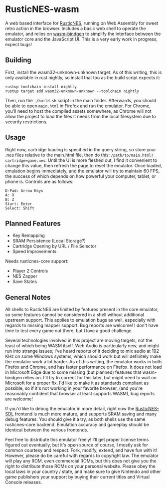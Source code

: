# RusticNES-wasm

A web based interface for [RusticNES](https://github.com/zeta0134/rusticnes-core), running on Web Assembly for sweet retro action in the browser. Includes a basic web shell to operate the emulator, and relies on [wasm-bindgen](https://github.com/rustwasm/wasm-bindgen) to simplify the interface between the emulator core and the JavaScript UI. This is a very early work in progress, expect bugs!

## Building

First, install the wasm32-unknown-unknown target. As of this writing, this is only available in rust nightly, so install that too as the build script expects it:

```
rustup toolchain install nightly
rustup target add wasm32-unknown-unknown --toolchain nightly
```

Then, run the `./build.sh` script in the main folder. Afterwards, you should be able to open `main.html` in Firefox and run the emulator. For Chrome, you'll need to host the compiled assets somewhere, as Chrome will not allow the project to load the files it needs from the local filesystem due to security restrictions.

## Usage

Right now, cartridge loading is specified in the query string, so store your .nes files relative to the main.html file, then do this: `/path/to/main.html?cartridge=game.nes`. Until the UI is more fleshed out, I find it convenient to change this value, then refresh the page to reset the emulator. Once loaded, emulation begins immediately, and the emulator will try to maintain 60 FPS, the success of which depends on how powerful your computer, tablet, or phone is. Controls are as follows:

```
D-Pad: Arrow Keys
A: X
B: Z
Start: Enter
Select: Shift
```

## Planned Features

- Key Remapping
- SRAM Persistence (Local Storage?)
- Cartridge Opening by URL / File Selector
- Speed Improvements

Needs rusticnes-core support:
- Player 2 Controls
- NES Zapper
- Save States

## General Notes

All shells to RusticNES are limited by features present in the core emulator, so some features cannot be considered in a shell without additional upstream support. This applies to emulation bugs as well, especially with regards to missing mapper support. Bug reports are welcome! I don't have time to test every game out there, but I love a good challenge.

Several technologies involved in this project are moving targets, not the least of which being WASM itself. Web Audio is particularly new, and might run into strange issues; I've heard reports of it deciding to mix audio at 192 KHz on some Windows systems, which should work but will definitely make the emulator work a lot harder. As of this writing, the emulator works in both Firefox and Chrome, and has faster performance on Firefox. It does not load in Microsoft Edge due to some missing (but planned) features that wasm-bindgen relies on. I'll try to correct for this later, but might need to wait on Microsoft for a proper fix. I'd like to make it as standards compliant as possible, so if it's not working in your favorite browser, (and you're reasonably confident that browser at least supports WASM), bug reports are welcome!

If you'd like to debug the emulator in more detail, right now the [RusticNES-SDL](https://github.com/zeta0134/rusticnes-sdl) frontend is much more mature, and supports SRAM saving and many debug features. You should give it a try, as both shells use the same rusticnes-core backend. Emulation accuracy and gameplay should be identical between the various frontends.

Feel free to distribute this emulator freely! I'll get proper license terms figured out eventually, but it's open source of course, I mostly ask for common courtesy and respect. Fork, modify, extend, and have fun with it! However, please do be careful with regards to copyright law. The emulator will play any ROM, even commercial ROMs, but this does not give you the right to distribute those ROMs on your personal website. Please obey the local laws in your country / state, and make sure to give Nintendo and other game publishers your support by buying their current titles and Virtual Console releases.